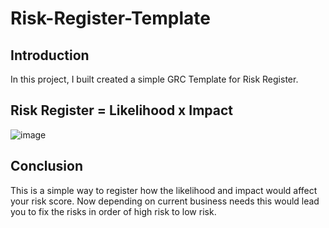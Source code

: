 # Risk-Register-Template

## Introduction

In this project, I built created a simple GRC Template for Risk Register. 



## Risk Register = Likelihood x Impact 
![image](https://github.com/user-attachments/assets/379a67ae-4e4a-41f5-b87a-7b58a3aebca1)

## Conclusion

This is a simple way to register how the likelihood and impact would affect your risk score. Now depending on current business needs this would lead you to fix the risks in order of high risk to low risk.  






